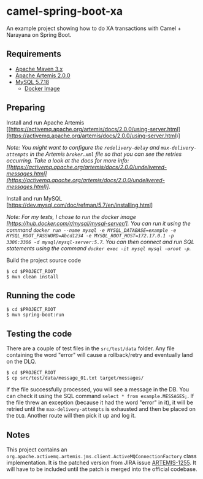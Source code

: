 # camel-spring-boot-xa

An example project showing how to do XA transactions with Camel + Narayana on Spring Boot.

## Requirements

- [Apache Maven 3.x](http://maven.apache.org)
- [Apache Artemis 2.0.0](https://activemq.apache.org/artemis/)
- [MySQL 5.7.18](https://www.mysql.com/oem/)
  - [Docker Image](https://hub.docker.com/r/mysql/mysql-server/)

## Preparing

Install and run Apache Artemis [[https://activemq.apache.org/artemis/docs/2.0.0/using-server.html](https://activemq.apache.org/artemis/docs/2.0.0/using-server.html)]

_Note: You might want to configure the `redelivery-delay` and `max-delivery-attempts` in the Artemis `broker.xml` file so that you can see the retries occurring. Take a look at the docs for more info: [[https://activemq.apache.org/artemis/docs/2.0.0/undelivered-messages.html](https://activemq.apache.org/artemis/docs/2.0.0/undelivered-messages.html)]._

Install and run MySQL [https://dev.mysql.com/doc/refman/5.7/en/installing.html]

_Note: For my tests, I chose to run the docker image [https://hub.docker.com/r/mysql/mysql-server/]. You can run it using the command `docker run --name mysql -e MYSQL_DATABASE=example -e MYSQL_ROOT_PASSWORD=Abcd1234 -e MYSQL_ROOT_HOST=172.17.0.1 -p 3306:3306 -d mysql/mysql-server:5.7`. You can then connect and run SQL statements using the command `docker exec -it mysql mysql -uroot -p`._

Build the project source code

```
$ cd $PROJECT_ROOT
$ mvn clean install
```

## Running the code

```
$ cd $PROJECT_ROOT
$ mvn spring-boot:run
```

## Testing the code

There are a couple of test files in the `src/test/data` folder. Any file containing the word "error" will cause a rollback/retry and eventually land on the DLQ.

```
$ cd $PROJECT_ROOT
$ cp src/test/data/message_01.txt target/messages/
```

If the file successfully processed, you will see a message in the DB. You can check it using the SQL command `select * from example.MESSAGES;`. If the file threw an exception (because it had the word "error" in it), it will be retried until the `max-delivery-attempts` is exhausted and then be placed on the `DLQ`. Another route will then pick it up and log it.

## Notes

This project contains an `org.apache.activemq.artemis.jms.client.ActiveMQConnectionFactory` class implementation. It is the patched version from JIRA issue [ARTEMIS-1255](https://issues.apache.org/jira/browse/ARTEMIS-1255). It will have to be included until the patch is merged into the official codebase.